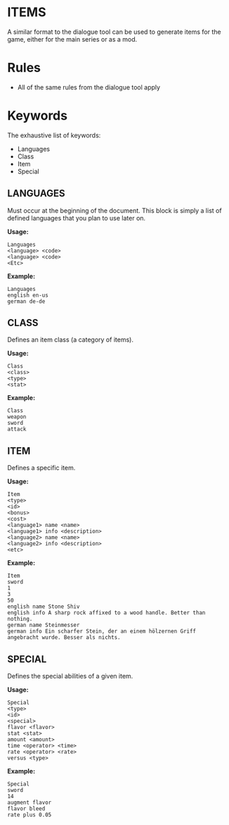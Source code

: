 # ITEMS

A similar format to the dialogue tool can be used to generate items for the game, either for the
main series or as a mod.

# Rules

* All of the same rules from the dialogue tool apply

# Keywords

The exhaustive list of keywords:

* Languages
* Class
* Item
* Special

## LANGUAGES

Must occur at the beginning of the document. This block is simply a list of defined languages that you plan to use later on.

**Usage:**
```
Languages
<language> <code>
<language> <code>
<Etc>
```

**Example:**

```
Languages
english en-us
german de-de
```

## CLASS

Defines an item class (a category of items).

**Usage:**
```
Class
<class>
<type>
<stat>
```

**Example:**
```
Class
weapon
sword
attack
```

## ITEM

Defines a specific item.

**Usage:**
```
Item
<type>
<id>
<bonus>
<cost>
<language1> name <name>
<language1> info <description>
<language2> name <name>
<language2> info <description>
<etc>
```

**Example:**
```
Item
sword
1
3
50
english name Stone Shiv
english info A sharp rock affixed to a wood handle. Better than nothing.
german name Steinmesser
german info Ein scharfer Stein, der an einem hölzernen Griff angebracht wurde. Besser als nichts.
```

## SPECIAL

Defines the special abilities of a given item.

**Usage:**
```
Special
<type>
<id>
<special>
flavor <flavor>
stat <stat>
amount <amount>
time <operator> <time>
rate <operator> <rate>
versus <type>
```

**Example:**
```
Special
sword
14
augment flavor
flavor bleed
rate plus 0.05
```